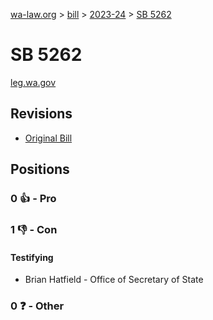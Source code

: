 [wa-law.org](/) > [bill](/bill/) > [2023-24](/bill/2023-24/) > [SB 5262](/bill/2023-24/sb/5262/)

# SB 5262
[leg.wa.gov](https://app.leg.wa.gov/billsummary?BillNumber=5262&Year=2023&Initiative=false)

## Revisions
* [Original Bill](1/)

## Positions
### 0 👍 - Pro

### 1 👎 - Con
#### Testifying
* Brian Hatfield - Office of Secretary of State

### 0 ❓ - Other

